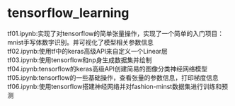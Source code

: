 # tensorflow_learning</br>
tf01.ipynb:实现了对tensorflow的简单张量操作，实现了一个简单的入门项目：mnist手写体数字识别。并可视化了模型相关参数信息</br>
tf02.ipynb:使用tf中的keras高级API来自定义一个Linear层</br>
tf03.ipynb:使用tensorflow和np身生成数据集并绘制</br>
tf04.ipynb:tensorflow的keras高级API创建简易的图像分类神经网络模型</br>
tf05.ipynb:tensorflow的一些基础操作，查看张量的参数信息，打印梯度信息   </br>
tf06.ipynb:使用tensorflow搭建神经网络并对fashion-minst数据集进行训练和预测   </br>
</br>
